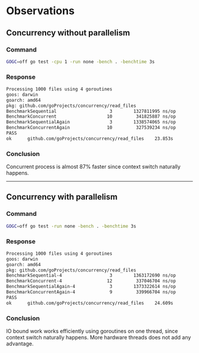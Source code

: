 # Observations

## Concurrency without parallelism

### Command

```sh
GOGC=off go test -cpu 1 -run none -bench . -benchtime 3s
```

### Response

```sh
Processing 1000 files using 4 goroutines
goos: darwin
goarch: amd64
pkg: github.com/goProjects/concurrency/read_files
BenchmarkSequential                    3        1327811995 ns/op
BenchmarkConcurrent                   10         341825887 ns/op
BenchmarkSequentialAgain               3        1338574065 ns/op
BenchmarkConcurrentAgain              10         327539234 ns/op
PASS
ok      github.com/goProjects/concurrency/read_files    23.853s
```

### Conclusion

Concurrent process is almost 87% faster since context switch naturally happens.

------------

## Concurrency with parallelism

### Command

```sh
GOGC=off go test -run none -bench . -benchtime 3s
```

### Response

```sh
Processing 1000 files using 4 goroutines
goos: darwin
goarch: amd64
pkg: github.com/goProjects/concurrency/read_files
BenchmarkSequential-4                  3        1363172690 ns/op
BenchmarkConcurrent-4                 12         337046704 ns/op
BenchmarkSequentialAgain-4             3        1373322614 ns/op
BenchmarkConcurrentAgain-4             9         339966704 ns/op
PASS
ok      github.com/goProjects/concurrency/read_files    24.609s
```

### Conclusion

IO bound work works efficiently using goroutines on one thread, since context switch naturally happens. More hardware threads does not add any advantage.
